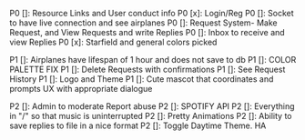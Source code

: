 P0 []: Resource Links and User conduct info
P0 [x]: Login/Reg
P0 []: Socket to have live connection and see airplanes
P0 []: Request System- Make Request, and View Requests and write Replies
P0 []: Inbox to receive and view Replies
P0 [x]: Starfield and general colors picked

P1 []: Airplanes have lifespan of 1 hour and does not save to db
P1 []: COLOR PALETTE FIX
P1 []: Delete Requests with confirmations
P1 []: See Request History
P1 []: Logo and Theme
P1 []: Cute mascot that coordinates and prompts UX with appropriate dialogue

P2 []: Admin to moderate Report abuse
P2 []: SPOTIFY API
P2 []: Everything in "/" so that music is uninterrupted
P2 []: Pretty Animations
P2 []: Ability to save replies to file in a nice format
P2 []: Toggle Daytime Theme. HA
